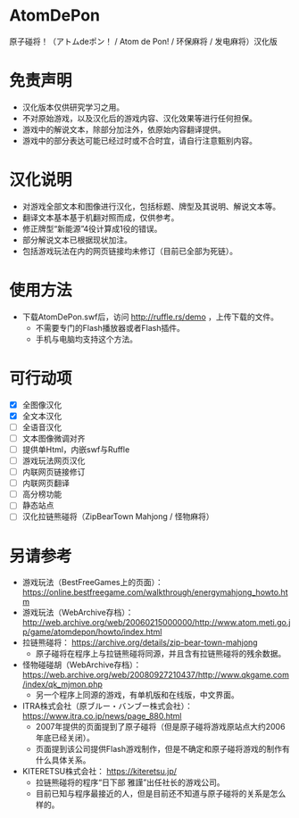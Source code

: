 # AtomDePon
原子碰将！（アトムdeポン！ / Atom de Pon! / 环保麻将 / 发电麻将）汉化版

# 免责声明
- 汉化版本仅供研究学习之用。
- 不对原始游戏，以及汉化后的游戏内容、汉化效果等进行任何担保。
- 游戏中的解说文本，除部分加注外，依原始内容翻译提供。
- 游戏中的部分表达可能已经过时或不合时宜，请自行注意甄别内容。

# 汉化说明
- 对游戏全部文本和图像进行汉化，包括标题、牌型及其说明、解说文本等。
- 翻译文本基本基于机翻对照而成，仅供参考。
- 修正牌型“新能源”4役计算成1役的错误。
- 部分解说文本已根据现状加注。
- 包括游戏玩法在内的网页链接均未修订（目前已全部为死链）。

# 使用方法
- 下载AtomDePon.swf后，访问 http://ruffle.rs/demo ，上传下载的文件。
    - 不需要专门的Flash播放器或者Flash插件。
    - 手机与电脑均支持这个方法。

# 可行动项
- [x] 全图像汉化
- [x] 全文本汉化
- [ ] 全语音汉化
- [ ] 文本图像微调对齐
- [ ] 提供单Html，内嵌swf与Ruffle
- [ ] 游戏玩法网页汉化
- [ ] 内联网页链接修订
- [ ] 内联网页翻译
- [ ] 高分榜功能
- [ ] 静态站点
- [ ] 汉化拉链熊碰将（ZipBearTown Mahjong / 怪物麻将）

# 另请参考
- 游戏玩法（BestFreeGames上的页面）：https://online.bestfreegame.com/walkthrough/energymahjong_howto.htm
- 游戏玩法（WebArchive存档）：http://web.archive.org/web/20060215000000/http://www.atom.meti.go.jp/game/atomdepon/howto/index.html
- 拉链熊碰将： https://archive.org/details/zip-bear-town-mahjong
  - 原子碰将在程序上与拉链熊碰将同源，并且含有拉链熊碰将的残余数据。
- 怪物碰碰胡（WebArchive存档）：https://web.archive.org/web/20080927210437/http://www.qkgame.com/index/qk_mjmon.php
  - 另一个程序上同源的游戏，有单机版和在线版，中文界面。
- ITRA株式会社（原ブルー・バンブー株式会社）： https://www.itra.co.jp/news/page_880.html
  - 2007年提供的页面提到了原子碰将（但是原子碰将游戏原站点大约2006年底已经关闭）。
  - 页面提到该公司提供Flash游戏制作，但是不确定和原子碰将游戏的制作有什么具体关系。
- KITERETSU株式会社： https://kiteretsu.jp/ 
  - 拉链熊碰将的程序“日下部 雅謹”出任社长的游戏公司。
  - 目前已知与程序最接近的人，但是目前还不知道与原子碰将的关系是怎么样的。
